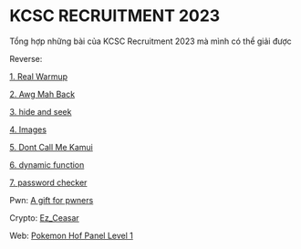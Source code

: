 # KCSC RECRUITMENT 2023

Tổng hợp những bài của KCSC Recruitment 2023 mà mình có thể giải được

Reverse:

[1. Real Warmup](https://github.com/noobmannn/kcscrecruitment2023/blob/main/Real%20Warmup/README.md)

[2. Awg Mah Back](https://github.com/noobmannn/kcscrecruitment2023/blob/main/Awg%20Mah%20Back/Readme.md)

[3. hide and seek](https://github.com/noobmannn/kcscrecruitment2023/blob/main/hide%20and%20seek/Readme.md)

[4. Images](https://github.com/noobmannn/kcscrecruitment2023/blob/main/Images/Readme.md)

[5. Dont Call Me Kamui](https://github.com/noobmannn/kcscrecruitment2023/blob/main/Dont%20Call%20Me%20Kamui/Readme.md)

[6. dynamic function](https://github.com/noobmannn/kcscrecruitment2023/blob/main/dynamic%20function/README.md)

[7. password checker](https://github.com/noobmannn/kcscrecruitment2023/blob/main/password%20checker/README.md)

Pwn: [A gift for pwners](https://github.com/noobmannn/kcscrecruitment2023/blob/main/A%20gift%20for%20pwners/README.md)

Crypto: [Ez_Ceasar](https://github.com/noobmannn/kcscrecruitment2023/blob/main/Ez_Ceasar/README.md)

Web: [Pokemon Hof Panel Level 1](https://github.com/noobmannn/kcscrecruitment2023/blob/main/Pokemon%20Hof%20Panel%20Level%201/README.md)
